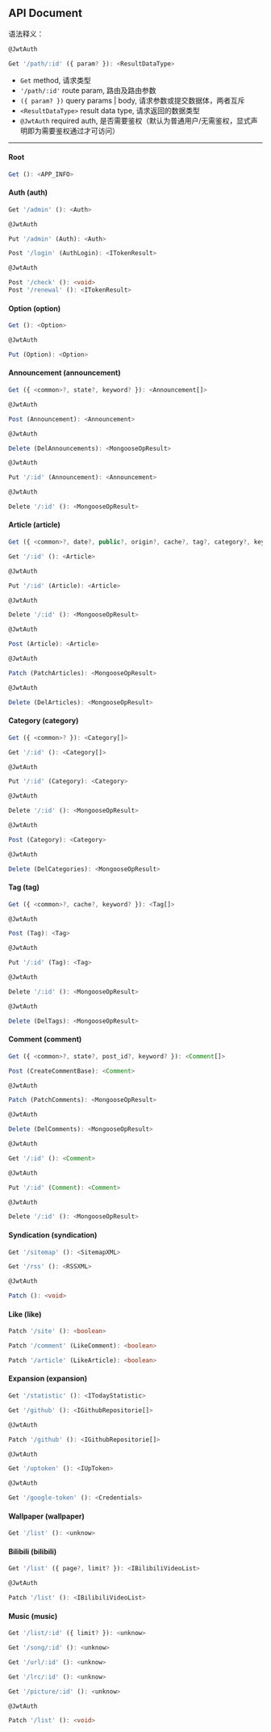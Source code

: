 
## API Document

语法释义：

```ts
@JwtAuth

Get '/path/:id' ({ param? }): <ResultDataType>
```

- `Get` method, 请求类型
- `'/path/:id'` route param, 路由及路由参数
- `({ param? })` query params | body, 请求参数或提交数据体，两者互斥
- `<ResultDataType>` result data type, 请求返回的数据类型
- `@JwtAuth` required auth, 是否需要鉴权（默认为普通用户/无需鉴权，显式声明即为需要鉴权通过才可访问）

---

#### Root
  ```ts
  Get (): <APP_INFO>
  ```

#### Auth (auth)
  ```ts
  Get '/admin' (): <Auth>
  ```
  ```ts
  @JwtAuth
  
  Put '/admin' (Auth): <Auth>
  ```
  ```ts
  Post '/login' (AuthLogin): <ITokenResult>
  ```
  ```ts
  @JwtAuth
  
  Post '/check' (): <void>
  Post '/renewal' (): <ITokenResult>
  ```

#### Option (option)
  ```ts
  Get (): <Option>
  ```
  ```ts
  @JwtAuth
  
  Put (Option): <Option>
  ```

#### Announcement (announcement)
  ```ts
  Get ({ <common>?, state?, keyword? }): <Announcement[]>
  ```
  ```ts
  @JwtAuth
  
  Post (Announcement): <Announcement>
  ```
  ```ts
  @JwtAuth
  
  Delete (DelAnnouncements): <MongooseOpResult>
  ```
  ```ts
  @JwtAuth
  
  Put '/:id' (Announcement): <Announcement>
  ```
  ```ts
  @JwtAuth
  
  Delete '/:id' (): <MongooseOpResult>
  ```

#### Article (article)
  ```ts
  Get ({ <common>?, date?, public?, origin?, cache?, tag?, category?, keyword?, tag_slug?, category_slug? }): <Article[]>
  ```
  ```ts
  Get '/:id' (): <Article>
  ```
  ```ts
  @JwtAuth
  
  Put '/:id' (Article): <Article>
  ```
  ```ts
  @JwtAuth
  
  Delete '/:id' (): <MongooseOpResult>
  ```
  ```ts
  @JwtAuth
  
  Post (Article): <Article>
  ```
  ```ts
  @JwtAuth
  
  Patch (PatchArticles): <MongooseOpResult>
  ```
  ```ts
  @JwtAuth
  
  Delete (DelArticles): <MongooseOpResult>
  ```

#### Category (category)
  ```ts
  Get ({ <common>? }): <Category[]>
  ```
  ```ts
  Get '/:id' (): <Category[]>
  ```
  ```ts
  @JwtAuth
  
  Put '/:id' (Category): <Category>
  ```
  ```ts
  @JwtAuth
  
  Delete '/:id' (): <MongooseOpResult>
  ```
  ```ts
  @JwtAuth
  
  Post (Category): <Category>
  ```
  ```ts
  @JwtAuth
  
  Delete (DelCategories): <MongooseOpResult>
  ```

#### Tag (tag)
  ```ts
  Get ({ <common>?, cache?, keyword? }): <Tag[]>
  ```
  ```ts
  @JwtAuth
  
  Post (Tag): <Tag>
  ```
  ```ts
  @JwtAuth
  
  Put '/:id' (Tag): <Tag>
  ```
  ```ts
  @JwtAuth
  
  Delete '/:id' (): <MongooseOpResult>
  ```
  ```ts
  @JwtAuth
  
  Delete (DelTags): <MongooseOpResult>
  ```

#### Comment (comment)
  ```ts
  Get ({ <common>?, state?, post_id?, keyword? }): <Comment[]>
  ```
  ```ts
  Post (CreateCommentBase): <Comment>
  ```
  ```ts
  @JwtAuth
  
  Patch (PatchComments): <MongooseOpResult>
  ```
  ```ts
  @JwtAuth
  
  Delete (DelComments): <MongooseOpResult>
  ```
  ```ts
  @JwtAuth
  
  Get '/:id' (): <Comment>
  ```
  ```ts
  @JwtAuth
  
  Put '/:id' (Comment): <Comment>
  ```
  ```ts
  @JwtAuth
  
  Delete '/:id' (): <MongooseOpResult>
  ```

#### Syndication (syndication)
  ```ts
  Get '/sitemap' (): <SitemapXML>
  ```
  ```ts
  Get '/rss' (): <RSSXML>
  ```
  ```ts
  @JwtAuth
  
  Patch (): <void>
  ```

#### Like (like)
  ```ts
  Patch '/site' (): <boolean>
  ```
  ```ts
  Patch '/comment' (LikeComment): <boolean>
  ```
  ```ts
  Patch '/article' (LikeArticle): <boolean>
  ```

#### Expansion (expansion)
  ```ts
  Get '/statistic' (): <ITodayStatistic>
  ```
  ```ts
  Get '/github' (): <IGithubRepositorie[]>
  ```
  ```ts
  @JwtAuth
  
  Patch '/github' (): <IGithubRepositorie[]>
  ```
  ```ts
  @JwtAuth
  
  Get '/uptoken' (): <IUpToken>
  ```
  ```ts
  @JwtAuth
  
  Get '/google-token' (): <Credentials>
  ```

#### Wallpaper (wallpaper)
  ```ts
  Get '/list' (): <unknow>
  ```

#### Bilibili (bilibili)
  ```ts
  Get '/list' ({ page?, limit? }): <IBilibiliVideoList>
  ```
  ```ts
  @JwtAuth
  
  Patch '/list' (): <IBilibiliVideoList>
  ```

#### Music (music)
  ```ts
  Get '/list/:id' ({ limit? }): <unknow>
  ```
  ```ts
  Get '/song/:id' (): <unknow>
  ```
  ```ts
  Get '/url/:id' (): <unknow>
  ```
  ```ts
  Get '/lrc/:id' (): <unknow>
  ```
  ```ts
  Get '/picture/:id' (): <unknow>
  ```
  ```ts
  @JwtAuth
  
  Patch '/list' (): <void>
  ```
